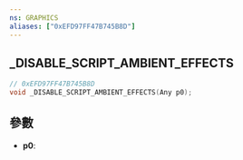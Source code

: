 ```yaml
---
ns: GRAPHICS
aliases: ["0xEFD97FF47B745B8D"]
---
```

## _DISABLE_SCRIPT_AMBIENT_EFFECTS

```c
// 0xEFD97FF47B745B8D
void _DISABLE_SCRIPT_AMBIENT_EFFECTS(Any p0);
```

## 參數
* **p0**: 

